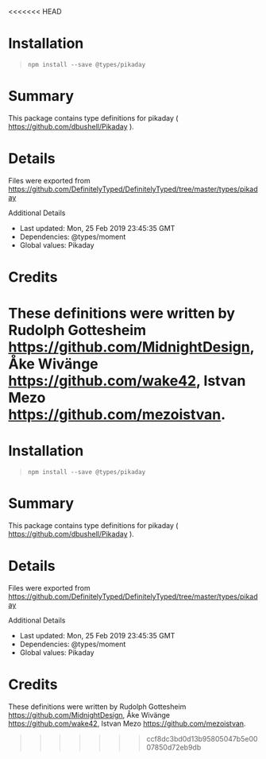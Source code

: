 <<<<<<< HEAD
# Installation
> `npm install --save @types/pikaday`

# Summary
This package contains type definitions for pikaday ( https://github.com/dbushell/Pikaday ).

# Details
Files were exported from https://github.com/DefinitelyTyped/DefinitelyTyped/tree/master/types/pikaday

Additional Details
 * Last updated: Mon, 25 Feb 2019 23:45:35 GMT
 * Dependencies: @types/moment
 * Global values: Pikaday

# Credits
These definitions were written by Rudolph Gottesheim <https://github.com/MidnightDesign>, Åke Wivänge <https://github.com/wake42>, Istvan Mezo <https://github.com/mezoistvan>.
=======
# Installation
> `npm install --save @types/pikaday`

# Summary
This package contains type definitions for pikaday ( https://github.com/dbushell/Pikaday ).

# Details
Files were exported from https://github.com/DefinitelyTyped/DefinitelyTyped/tree/master/types/pikaday

Additional Details
 * Last updated: Mon, 25 Feb 2019 23:45:35 GMT
 * Dependencies: @types/moment
 * Global values: Pikaday

# Credits
These definitions were written by Rudolph Gottesheim <https://github.com/MidnightDesign>, Åke Wivänge <https://github.com/wake42>, Istvan Mezo <https://github.com/mezoistvan>.
>>>>>>> ccf8dc3bd0d13b95805047b5e0007850d72eb9db
